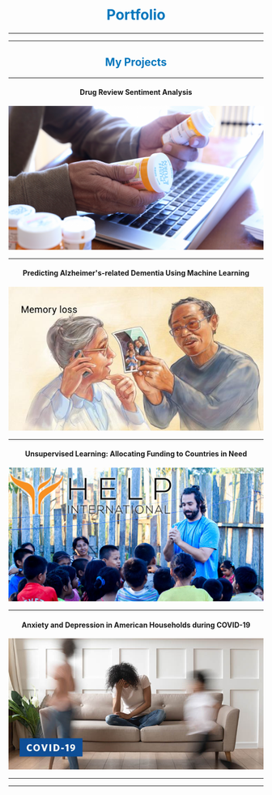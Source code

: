 <base target="_blank"> <!-- Add this line at the top so that the clicking the link will open a new tab -->

# **<span style="color:#0277BD;"><center>Portfolio</center></span>**

---
---

## **<span style="color:#0277BD;"><center>My Projects</center></span>**

---
#### **<span><center>Drug Review Sentiment Analysis</center></span>**
[<img src="https://raw.githubusercontent.com/Benjamin2009/Drug-Review-Sentiment-Analysis/main/Drug-Review.png"/>](https://nbviewer.org/github/Benjamin2009/Drug-Review-Sentiment-Analysis/blob/main/Drug_Review_Sentiment_Analysis.ipynb)

---
#### **<span><center>Predicting Alzheimer's-related Dementia Using Machine Learning</center></span>**
[<img src="https://raw.githubusercontent.com/Benjamin2009/Alzheimer-dementia-machine-learning/main/alzehemiers.jpeg"/>](https://nbviewer.org/github/Benjamin2009/Alzheimer-dementia-machine-learning/blob/12830e7960286c11413ee35be46ac4eb03a51eba/Predicting%20Alzheimer%27s-related%20Dementia%20Using%20MRI%20Data%20and%20Machine%20Learning%20.ipynb)

---
#### **<span><center>Unsupervised Learning: Allocating Funding to Countries in Need</center></span>**
[<img src="https://raw.githubusercontent.com/Benjamin2009/Unsupervised-Learning-Allocating-Funding-to-Countries-in-Need/main/HELP_International.jpeg"/>](https://nbviewer.org/github/Benjamin2009/Unsupervised-Learning-Allocating-Funding-to-Countries-in-Need/blob/main/Unsupervised%20Learning-Allocating%20Funding%20to%20Countries%20in%20Need.ipynb)

---
#### **<span><center>Anxiety and Depression in American Households during COVID-19</center></span>**
[<img src="https://raw.githubusercontent.com/Benjamin2009/anxiety-depression-covid/main/anxiety-depression-covid-19.jpeg"/>](https://nbviewer.org/github/Benjamin2009/anxiety-depression-covid/blob/main/Anxiety%20and%20Depression%20in%20American%20Households%20during%20COVID-19.ipynb)

---
---
